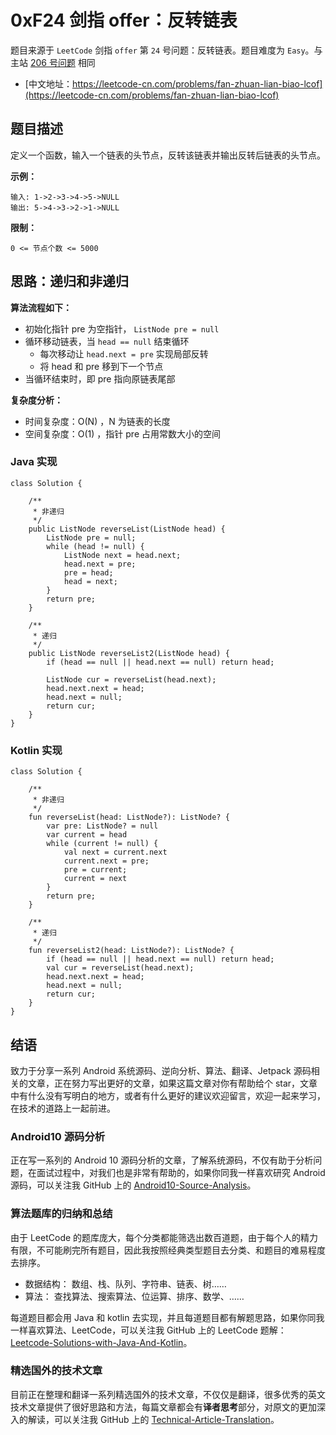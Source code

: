 # 0xF24 剑指 offer：反转链表

题目来源于 `LeetCode` 剑指 `offer` 第 `24` 号问题：反转链表。题目难度为 `Easy`。与主站 [206 号问题](https://leetcode-cn.com/problems/reverse-linked-list) 相同

* [中文地址：https://leetcode-cn.com/problems/fan-zhuan-lian-biao-lcof](https://leetcode-cn.com/problems/fan-zhuan-lian-biao-lcof)

## 题目描述

定义一个函数，输入一个链表的头节点，反转该链表并输出反转后链表的头节点。

**示例：**

```
输入: 1->2->3->4->5->NULL
输出: 5->4->3->2->1->NULL
```

**限制：**

```
0 <= 节点个数 <= 5000
```

## 思路：递归和非递归

**算法流程如下：**

* 初始化指针 pre 为空指针， `ListNode pre = null`
* 循环移动链表，当 `head == null` 结束循环
    * 每次移动让 `head.next = pre` 实现局部反转
    * 将 head 和 pre 移到下一个节点
* 当循环结束时，即 pre 指向原链表尾部

**复杂度分析：**

* 时间复杂度：O(N) ，N 为链表的长度
* 空间复杂度：O(1) ，指针 pre 占用常数大小的空间

### Java 实现

```
class Solution {

    /**
     * 非递归
     */
    public ListNode reverseList(ListNode head) {
        ListNode pre = null;
        while (head != null) {
            ListNode next = head.next;
            head.next = pre;
            pre = head;
            head = next;
        }
        return pre;
    }

    /**
     * 递归
     */
    public ListNode reverseList2(ListNode head) {
        if (head == null || head.next == null) return head;

        ListNode cur = reverseList(head.next);
        head.next.next = head;
        head.next = null;
        return cur;
    }
}
```

### Kotlin 实现

```
class Solution {

    /**
     * 非递归
     */
    fun reverseList(head: ListNode?): ListNode? {
        var pre: ListNode? = null
        var current = head
        while (current != null) {
            val next = current.next
            current.next = pre;
            pre = current;
            current = next
        }
        return pre;
    }

    /**
     * 递归
     */
    fun reverseList2(head: ListNode?): ListNode? {
        if (head == null || head.next == null) return head;
        val cur = reverseList(head.next);
        head.next.next = head;
        head.next = null;
        return cur;
    }
}
```


## 结语

致力于分享一系列 Android 系统源码、逆向分析、算法、翻译、Jetpack 源码相关的文章，正在努力写出更好的文章，如果这篇文章对你有帮助给个 star，文章中有什么没有写明白的地方，或者有什么更好的建议欢迎留言，欢迎一起来学习，在技术的道路上一起前进。

### Android10 源码分析

正在写一系列的 Android 10 源码分析的文章，了解系统源码，不仅有助于分析问题，在面试过程中，对我们也是非常有帮助的，如果你同我一样喜欢研究 Android 源码，可以关注我 GitHub 上的 [Android10-Source-Analysis](https://github.com/hi-dhl/Android10-Source-Analysis)。

### 算法题库的归纳和总结

由于 LeetCode 的题库庞大，每个分类都能筛选出数百道题，由于每个人的精力有限，不可能刷完所有题目，因此我按照经典类型题目去分类、和题目的难易程度去排序。

* 数据结构： 数组、栈、队列、字符串、链表、树……
* 算法： 查找算法、搜索算法、位运算、排序、数学、……

每道题目都会用 Java 和 kotlin 去实现，并且每道题目都有解题思路，如果你同我一样喜欢算法、LeetCode，可以关注我 GitHub 上的 LeetCode 题解：[Leetcode-Solutions-with-Java-And-Kotlin](https://github.com/hi-dhl/Leetcode-Solutions-with-Java-And-Kotlin)。

### 精选国外的技术文章

目前正在整理和翻译一系列精选国外的技术文章，不仅仅是翻译，很多优秀的英文技术文章提供了很好思路和方法，每篇文章都会有**译者思考**部分，对原文的更加深入的解读，可以关注我 GitHub 上的 [Technical-Article-Translation](https://github.com/hi-dhl/Technical-Article-Translation)。


